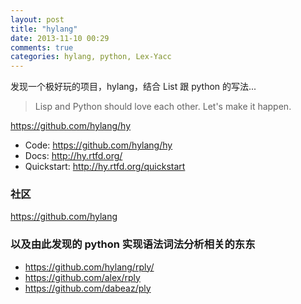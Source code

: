 ```yaml
---
layout: post
title: "hylang"
date: 2013-11-10 00:29
comments: true
categories: hylang, python, Lex-Yacc
---
```


发现一个极好玩的项目，hylang，结合 List 跟 python 的写法...

> Lisp and Python should love each other. Let's make it happen.

<https://github.com/hylang/hy>

- Code: https://github.com/hylang/hy
- Docs: http://hy.rtfd.org/
- Quickstart: http://hy.rtfd.org/quickstart


### 社区

<https://github.com/hylang>

### 以及由此发现的 python 实现语法词法分析相关的东东

- <https://github.com/hylang/rply/>
- <https://github.com/alex/rply>
- <https://github.com/dabeaz/ply>

